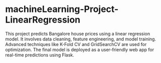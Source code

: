 # machineLearning-Project-LinearRegression
This project predicts Bangalore house prices using a linear regression model. It involves data cleaning, feature engineering, and model training. Advanced techniques like K-Fold CV and GridSearchCV are used for optimization. The final model is deployed as a user-friendly web app for real-time predictions using Flask.
